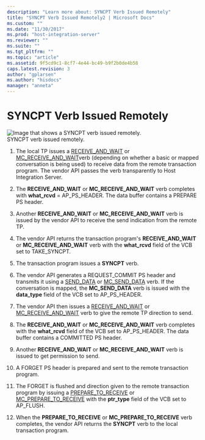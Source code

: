 ```yaml
---
description: "Learn more about: SYNCPT Verb Issued Remotely"
title: "SYNCPT Verb Issued Remotely2 | Microsoft Docs"
ms.custom: ""
ms.date: "11/30/2017"
ms.prod: "host-integration-server"
ms.reviewer: ""
ms.suite: ""
ms.tgt_pltfrm: ""
ms.topic: "article"
ms.assetid: 9f5cd9c1-8cf7-4e44-bc49-b9f2b0de4b58
caps.latest.revision: 3
author: "gplarsen"
ms.author: "hisdocs"
manager: "anneta"
---
```

# SYNCPT Verb Issued Remotely
![Image that shows a SYNCPT verb issued remotely.](../core/media/appc2da.gif "appc2da")  
SYNCPT verb issued remotely.  
  
1.  The local TP issues a [RECEIVE_AND_WAIT](./receive-and-wait2.md) or [MC_RECEIVE_AND_WAIT](./mc-receive-and-wait2.md)verb (depending on whether a basic or mapped conversation is being used) to receive data from the remote transaction program. The vendor API passes the verb transparently to Host Integration Server.  
  
2.  The **RECEIVE_AND_WAIT** or **MC_RECEIVE_AND_WAIT** verb completes with **what_rcvd** = AP_PS_HEADER. The data buffer contains a PREPARE PS header.  
  
3.  Another **RECEIVE_AND_WAIT** or **MC_RECEIVE_AND_WAIT** verb is issued by the vendor API to receive the send indication from the remote TP.  
  
4.  The vendor API returns the transaction program's **RECEIVE_AND_WAIT** or **MC_RECEIVE_AND_WAIT** verb with the **what_rcvd** field of the VCB set to TAKE_SYNCPT.  
  
5.  The transaction program issues a **SYNCPT** verb.  
  
6.  The vendor API generates a REQUEST_COMMIT PS header and transmits it using a [SEND_DATA](./send-data1.md) or [MC_SEND_DATA](./mc-send-data1.md) verb. If the conversation is mapped, the **MC_SEND_DATA** verb is issued with the **data_type** field of the VCB set to AP_PS_HEADER.  
  
7.  The vendor API then issues a [RECEIVE_AND_WAIT](./receive-and-wait2.md) or [MC_RECEIVE_AND_WAIT](./mc-receive-and-wait2.md) verb to give the remote TP direction to send.  
  
8.  The **RECEIVE_AND_WAIT** or **MC_RECEIVE_AND_WAIT** verb completes with the **what_rcvd** field of the VCB set to AP_PS_HEADER. The data buffer contains a COMMITTED PS header.  
  
9. Another **RECEIVE_AND_WAIT** or **MC_RECEIVE_AND_WAIT** verb is issued to get permission to send.  
  
10. A FORGET PS header is prepared and sent to the remote transaction program.  
  
11. The FORGET is flushed and direction given to the remote transaction program by issuing a [PREPARE_TO_RECEIVE](./prepare-to-receive2.md) or [MC_PREPARE_TO_RECEIVE](./mc-prepare-to-receive1.md) with the **ptr_type** field of the VCB set to AP_FLUSH.  
  
12. When the **PREPARE_TO_RECEIVE** or **MC_PREPARE_TO_RECEIVE** verb completes, the vendor API returns the **SYNCPT** verb to the local transaction program.
